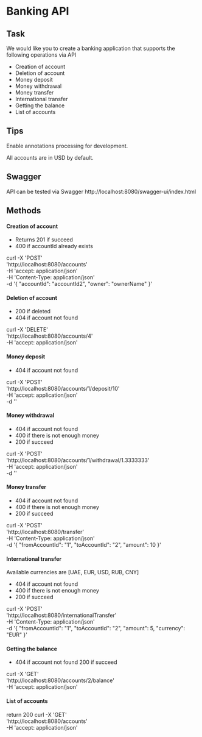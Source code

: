 # Banking API

## Task

We would like you to create a banking application that supports the following operations via API

+ Creation of account
+ Deletion of account
+ Money deposit
+ Money withdrawal
+ Money transfer
+ International transfer
+ Getting the balance
+ List of accounts

## Tips

Enable annotations processing for development.

All accounts are in USD by default.

## Swagger

API can be tested via Swagger
http://localhost:8080/swagger-ui/index.html

## Methods

#### Creation of account

+ Returns 201 if succeed
+ 400 if accountId already exists

curl -X 'POST' \
'http://localhost:8080/accounts' \
-H 'accept: application/json' \
-H 'Content-Type: application/json' \
-d '{
"accountId": "accountId2",
"owner": "ownerName"
}'

#### Deletion of account

+ 200 if deleted
+ 404 if account not found

curl -X 'DELETE' \
'http://localhost:8080/accounts/4' \
-H 'accept: application/json'

#### Money deposit

+ 404 if account not found

curl -X 'POST' \
'http://localhost:8080/accounts/1/deposit/10' \
-H 'accept: application/json' \
-d ''

#### Money withdrawal

+ 404 if account not found
+ 400 if there is not enough money
+ 200 if succeed

curl -X 'POST' \
'http://localhost:8080/accounts/1/withdrawal/1.3333333' \
-H 'accept: application/json' \
-d ''

#### Money transfer

+ 404 if account not found
+ 400 if there is not enough money
+ 200 if succeed

curl -X 'POST' \
'http://localhost:8080/transfer' \
-H 'Content-Type: application/json' \
-d '{
"fromAccountId": "1",
"toAccountId": "2",
"amount": 10 }'

#### International transfer

Available currencies are [UAE, EUR, USD, RUB, CNY]

+ 404 if account not found
+ 400 if there is not enough money
+ 200 if succeed

curl -X 'POST' \
'http://localhost:8080/internationalTransfer' \
-H 'Content-Type: application/json' \
-d '{
"fromAccountId": "1",
"toAccountId": "2",
"amount": 5,
"currency": "EUR"
}'

#### Getting the balance

+ 404 if account not found 200 if succeed

curl -X 'GET' \
'http://localhost:8080/accounts/2/balance' \
-H 'accept: application/json'

#### List of accounts

return 200 curl -X 'GET' \
'http://localhost:8080/accounts' \
-H 'accept: application/json'